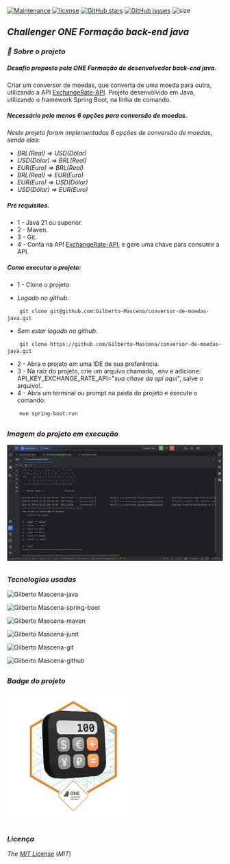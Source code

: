 [![Maintenance](https://img.shields.io/badge/Maintained%3F-yes-green.svg)](https://github.com/Gilberto-Mascena/conversor-de-moedas-java)
[![license](https://img.shields.io/github/license/Gilberto-Mascena/conversor-de-moedas-java)](https://github.com/Gilberto-Mascena/conversor-de-moedas-java/blob/main/LICENSE.md)
[![GitHub stars](https://img.shields.io/github/stars/Gilberto-Mascena/conversor-de-moedas-java)](https://github.com/Gilberto-Mascena/conversor-de-moedas-java/stargazers)
[![GitHub issues](https://img.shields.io/github/issues/Gilberto-Mascena/conversor-de-moedas-java)](https://github.com/Gilberto-Mascena/conversor-de-moedas-java/issues)
![size](https://img.shields.io/github/repo-size/Gilberto-Mascena/conversor-de-moedas-java)

## *Challenger ONE Formação back-end java*

### *🚀 Sobre o projeto*

##### Desafio proposto pela ONE Formação de desenvolvedor back-end java.

Criar um conversor de moedas, que converta de uma moeda para outra, utilizando a
API [ExchangeRate-API](https://www.exchangerate-api.com/).
Projeto desenvolvido em Java, utilizando o framework Spring Boot, na linha de comando.

##### Necessário pelo menos 6 opções para conversão de moedas.

*Neste projeto foram implementadas 6 opções de conversão de moedas, sendo elas*:

* _*BRL(Real) => USD(Dólar)*_
* _*USD(Dólar) => BRL(Real)*_
* _*EUR(Euro) => BRL(Real)*_
* _*BRL(Real) => EUR(Euro)*_
* _*EUR(Euro) => USD(Dólar)*_
* _*USD(Dólar) => EUR(Euro)*_

##### Pré requisitos.

* 1 - Java 21 ou superior.
* 2 - Maven.
* 3 - Git.
* 4 - Conta na API [ExchangeRate-API](https://www.exchangerate-api.com/), e gere uma chave para consumir a API.

##### Como executar o projeto:

* 1 - Clone o projeto:
- *Logado no github*.
```
    git clone git@github.com:Gilberto-Mascena/conversor-de-moedas-java.git     
```
- *Sem estar logado no github*.
```
    git clone https://github.com/Gilberto-Mascena/conversor-de-moedas-java.git
``` 
* 2 - Abra o projeto em uma IDE de sua preferência.
* 3 - Na raíz do projeto, crie um arquivo chamado, .env e adicione: API_KEY_EXCHANGE_RATE_API="_*sua chave da api aqui*_", salve o arquivo!.
* 4 - Abra um terminal ou prompt na pasta do projeto e execute o comando:
```
    mvn spring-boot:run
```

##

### *Imagem do projeto em execução*

![img](./assets/starting-project.png)

##

### *Tecnologias usadas*

<img alingn="center" alt="Gilberto Mascena-java" heitght="25" width="40"
src="https://cdn.jsdelivr.net/gh/devicons/devicon@latest/icons/java/java-original-wordmark.svg" />

<img alingn="center" alt="Gilberto Mascena-spring-boot" height="25" width="40"
src="https://cdn.jsdelivr.net/gh/devicons/devicon/icons/spring/spring-original.svg" />

<img alingn="center" alt="Gilberto Mascena-maven" height="30" width="40"
src="https://cdn.jsdelivr.net/gh/devicons/devicon@latest/icons/maven/maven-original.svg" />

<img alingn="center" alt="Gilberto Mascena-junit" height="30" width="40"
src="https://cdn.jsdelivr.net/gh/devicons/devicon@latest/icons/junit/junit-plain-wordmark.svg" />

<img alingn="center" alt="Gilberto Mascena-git" height="30" width="40"
src="https://cdn.jsdelivr.net/gh/devicons/devicon@latest/icons/git/git-original.svg" />

<img alingn="center" alt="Gilberto Mascena-github" height="30" width="40"
src="https://cdn.jsdelivr.net/gh/devicons/devicon@latest/icons/github/github-original.svg" />

##     

### *Badge do projeto*
<img alingn="center" src="./assets/Badge-Conversor.png" alt="badge ONE" width="300">

##

### *Licença*

*The* [*MIT License*](LICENSE.md) (*MIT*)
